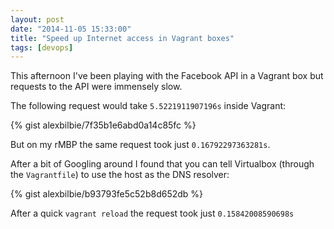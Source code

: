 ```yaml
---
layout: post
date: "2014-11-05 15:33:00"
title: "Speed up Internet access in Vagrant boxes"
tags: [devops]
---
```


This afternoon I've been playing with the Facebook API in a Vagrant box but requests to the API were immensely slow.

The following request would take `5.5221911907196s` inside Vagrant:

{% gist alexbilbie/7f35b1e6abd0a14c85fc %}

But on my rMBP the same request took just `0.16792297363281s`.

After a bit of Googling around I found that you can tell Virtualbox (through the `Vagrantfile`) to use the host as the DNS resolver:

{% gist alexbilbie/b93793fe5c52b8d652db %}

After a quick `vagrant reload` the request took just `0.15842008590698s`
